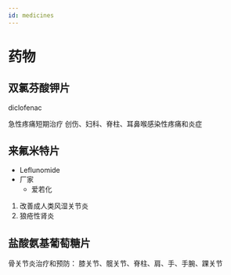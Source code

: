 ```yaml
---
id: medicines
---
```


# 药物


## 双氯芬酸钾片

diclofenac

急性疼痛短期治疗
创伤、妇科、脊柱、耳鼻喉感染性疼痛和炎症

## 来氟米特片

- Leflunomide
- 厂家
  - 爱若化

1. 改善成人类风湿关节炎
2. 狼疮性肾炎

## 盐酸氨基葡萄糖片

骨关节炎治疗和预防： 膝关节、髋关节、脊柱、肩、手、手腕、踝关节
